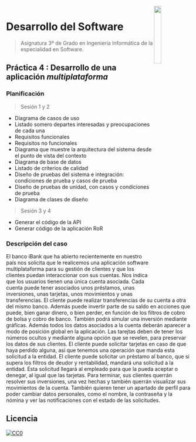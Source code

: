 <img src="https://secretariageneral.ugr.es/pages/ivc/descarga/_img/vertical/ugrmarca01color_2/!/download" align="right" width="20%" />

# Desarrollo del Software
> Asignatura 3º de Grado en Ingeniería Informática de la especialidad en Software.

## Práctica 4 : Desarrollo de una aplicación *multiplataforma*

### Planificación

> Sesión 1 y 2

- Diagrama de casos de uso
- Listado somero departes interesadas y preocupaciones de cada una
- Requisitos funcionales
- Requisitos no funcionales
- Diagrama que muestre la arquitectura del sistema desde el punto de vista del contexto
- Diagrama de base de datos
- Listado de criterios de calidad
- Diseño de pruebas del sistema e integración: condiciones de prueba y casos de prueba
- Diseño de pruebas de unidad, con casos y condiciones de prueba 
- Diagrama de clases de diseño

> Sesión 3 y 4

- Generar el código de la API
- Generar código de la aplicación RoR

### Descripción del caso

El banco iBank que ha abierto recientemente en nuestro país nos solicita que le realicemos una aplicación software multiplataforma para su gestión de clientes y que los clientes puedan interaccionar con sus cuentas. Nos indica que los usuarios tienen una única cuenta asociada. Cada cuenta puede tener asociados unos préstamos, unas inversiones, unas tarjetas, unos movimientos y unas transferencias. El cliente puede realizar transferencias de su cuenta a otra del mismo banco. Además puede invertir parte de su saldo en acciones que puede, bien ganar dinero, o bien perder, en función de los filtros de cobro de bolsa y cobro de banco. También podrá simular una inversión mediante gráficas. Además todos los datos asociados a la cuenta deberán aparecer a modo de posición global en la aplicación. Las tarejtas deben de tener los números ocultos y mediante alguna opción que se revelen, para preservar los datos de sus clientes. El cliente puede solicitar tarjetas en caso de que haya perdido alguna, así que tenemos una operación que manda esta solicitud a la entidad. El cliente puede solicitar un préstamo al banco, que si supera los filtros de deudor y rentabilidad, mandará una solicitud a la entidad. Esta solicitud llegará al empleado para que la pueda aceptar o denegar, al igual que las tarjetas. Para terminar, sus clientes querrán resolver sus inversiones, una vez hechas y también querrán visualizar sus movimientos de la cuenta. También quieren tener un apartado de perfil para poder cambiar datos personales, como el nombre, la contraseña y la nómina y ver las notificaciones con el estado de las solicitudes.

## Licencia
[![CC0](https://licensebuttons.net/l/by-nc-nd/4.0/88x31.png)](http://creativecommons.org/licenses/by-nc-nd/4.0/)
